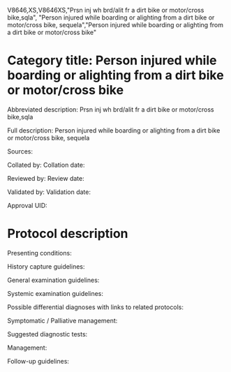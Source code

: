 V8646,XS,V8646XS,"Prsn inj wh brd/alit fr a dirt bike or motor/cross bike,sqla", "Person injured while boarding or alighting from a dirt bike or motor/cross bike, sequela","Person injured while boarding or alighting from a dirt bike or motor/cross bike"
# Category title: Person injured while boarding or alighting from a dirt bike or motor/cross bike

Abbreviated description: Prsn inj wh brd/alit fr a dirt bike or motor/cross bike,sqla

Full description: Person injured while boarding or alighting from a dirt bike or motor/cross bike, sequela

Sources:

Collated by:
Collation date:

Reviewed by:
Review date:

Validated by:
Validation date:

Approval UID:

# Protocol description

Presenting conditions:

History capture guidelines:

General examination guidelines:

Systemic examination guidelines:

Possible differential diagnoses with links to related protocols:

Symptomatic / Palliative management:

Suggested diagnostic tests:

Management:

Follow-up guidelines:
